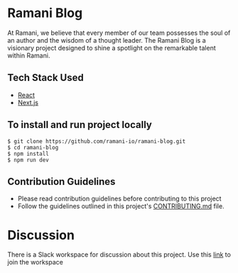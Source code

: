 # Ramani Blog
At Ramani, we believe that every member of our team possesses the soul of an author and the wisdom of a thought leader.
The Ramani Blog is a visionary project designed to shine a spotlight on the remarkable talent within Ramani.

## Tech Stack Used
- [React](https://react.dev/)
- [Next.js](https://nextjs.org/) 
## To install and run project locally

    $ git clone https://github.com/ramani-io/ramani-blog.git
    $ cd ramani-blog
    $ npm install
    $ npm run dev

## Contribution Guidelines
- Please read contribution guidelines before contributing to this project
- Follow the guidelines outlined in this project's [CONTRIBUTING.md](/CONTRIBUTING.md) file.

# Discussion
There is a Slack workspace for discussion about this project.
Use this [link](https://join.slack.com/t/ramanixhacktoberfest/shared_invite/zt-24l21gt3r-QuyMqqyXB3gE4Lkm4LhiCA) to join the workspace

